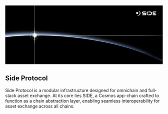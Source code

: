 ![Side Protocol](https://github.com/sideprotocol/.github/blob/main/profile/1-1.jpg?raw=true)

## Side Protocol

Side Protocol is a modular infrastructure designed for omnichain and full-stack asset exchange. At its core lies SIDE, a Cosmos app-chain crafted to function as a chain abstraction layer, enabling seamless interoperability for asset exchange across all chains.

